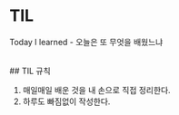 # TIL
Today I learned - 오늘은 또 무엇을 배웠느냐

<br/>
## TIL 규칙

1. 매일매일 배운 것을 내 손으로 직접 정리한다.
2. 하루도 빠짐없이 작성한다.
